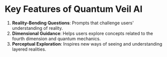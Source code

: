 # Key Features of Quantum Veil AI

1. **Reality-Bending Questions**: Prompts that challenge users' understanding of reality.
2. **Dimensional Guidance**: Helps users explore concepts related to the fourth dimension and quantum mechanics.
3. **Perceptual Exploration**: Inspires new ways of seeing and understanding layered realities.